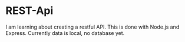 # REST-Api

I am learning about creating a restful API.
This is done with Node.js and Express.
Currently data is local, no database yet.
